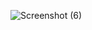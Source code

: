 ![Screenshot (6)](https://github.com/user-attachments/assets/56d2af80-6b15-40a5-9207-7324063249a4)

